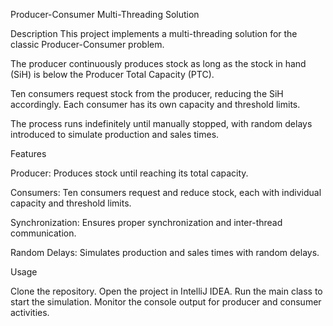 Producer-Consumer Multi-Threading Solution

Description
This project implements a multi-threading solution for the classic Producer-Consumer problem.

The producer continuously produces stock as long as the stock in hand (SiH) is below the Producer Total Capacity (PTC).

Ten consumers request stock from the producer, reducing the SiH accordingly. Each consumer has its own capacity and threshold limits.

The process runs indefinitely until manually stopped, with random delays introduced to simulate production and sales times.

Features

Producer: Produces stock until reaching its total capacity.
 
Consumers: Ten consumers request and reduce stock, each with individual capacity and threshold limits.

Synchronization: Ensures proper synchronization and inter-thread communication.

Random Delays: Simulates production and sales times with random delays.

Usage

Clone the repository.
Open the project in IntelliJ IDEA.
Run the main class to start the simulation.
Monitor the console output for producer and consumer activities.
